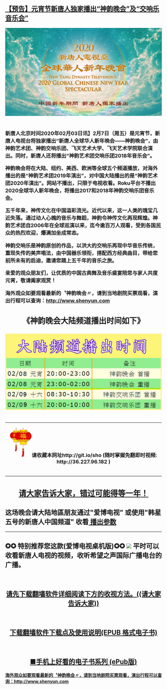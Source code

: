 
 
 
 <a href="http://jo104.xyrs.bid/sy/ "> <h2>【预告】元宵节新唐人独家播出“神韵晚会”及“交响乐音乐会”</h2></a>
 <div align="center"><a href="http://jo104.xyrs.bid/sy/ "><IMG SRC="https://github.com/j168/j688/blob/master/menu/shenyuan2020.jpg" width=860></a><br></div><br>

<h3>新唐人北京时间2020年02月03日讯】2月7日（周五）是元宵节，新唐人电视台将独家播出“新唐人全球华人新年晚会——神韵晚会”，由神韵艺术团、神韵交响乐团、飞天艺术大学、飞天艺术学院联合演出。同时，新唐人还将播出“神韵艺术团交响乐团2018年音乐会”。
 </p>
神韵晚会将在大陆、纽约、美西、欧洲等全球五个频道播放，对海外播出的是“神韵艺术团2019年演出”，对中国大陆播出的是“神韵艺术团2020年演出”。网站不播出，只限于电视收看。Roku平台不播出2020全球华人新年晚会，将播出2017和2018年神韵交响乐团音乐会。</p>

五千年来，神传文化在中国溢彩流光。近代以来，这一人类的瑰宝几近失落。通过动人心魄的音乐与舞蹈，神韵令神传文化再现辉煌。神韵艺术团自2006年在全球巡演以来，迄今逾百万人观看，受到各国民众的热烈欢迎，爆满加坐成常态。</p>

神韵交响乐是神韵原创的作品，以洪大的交响乐再现中华音乐传统，重现失传的美声唱法，由中国器乐领衔，搭配西方经典曲目，带给您前所未有的启迪，邀请您踏上五千年的音乐之旅。</p>

亲爱的观众朋友们，让优质的中国古典舞及音乐盛宴陪您与家人共度元宵，敬请阖家观赏！

海外观众如要观看最新的〝神韵晚会〃，请到当地剧院买票观看，演出行程可以查询：http://www.shenyun.com</p>

<div align="center"><h2>《神韵晚会大陆频道播出时间如下》<p></h2></div>
<div align="center"><IMG SRC="https://github.com/j168/j688/blob/master/menu/2020-207Lantern%20Festival.jpg" width=700></a><br></div><br><hr>
<div align="center"><IMG SRC="https://github.com/gofun72/telove/blob/master/img/2019-12-20_111019.jpg" width=70>请收藏本网址http://git.io/sho  (随时掌握免翻即时视频: http://36.227.96.182 ) </a><br></div><br><hr>


<div align="center"><h2><a href="http://tel0105.xyrs.bid/mp4/news668/2020/01/sy8.mp4">请大家告诉大家，错过可能得等一年！</h2></P></a></div>
 
 
  <td><h2>这场晚会请大陆地區朋友通过"爱博电视" 或使用"韩星五号的新唐人中国频道" 收看<a href="https://github.com/j168/j688/blob/master/Yun-1.md"> 播出参数</a> </h2></td><hr>
  
   <h2>✪✪ 特别推荐您这款(爱博电视桌机版)✪✪ 
 <a href="https://github.com/j168/j688/blob/master/fq/Green_iPPOTV_n.exe?raw=true"><img src="https://github.com/j168/j688/blob/master/menu/ip.jpg" width="80"></a> 平时可以收看新唐人电视的视频，收听希望之声国际广播电台的广播。</h2></a><br/>
 
 
 <div align="center">
<h2><a href="https://github.com/j168/j688/blob/master/sof.md">请先下载翻墙软件详细阅读下方的收视方法。((请大家告诉大家))</h2></a></div><br>
 
 
 [<div align="center"><h2>下载翻墙软件下载点及使用说明(EPUB 格式电子书)</h2></div>](https://github.com/j168/j688/blob/master/ebook/epub/fangqian%20(2).epub?raw=true)
 
 <br/>
 <h2 a align="center"><a href="https://github.com/j168/j688/blob/master/Epub.md">■手机上好看的电子书系列 (ePub版)</h2>

 
 <h4><a href="http://www.shenyun.com">海外观众如要观看最新的〝神韵晚会〃，请到当地剧院买票观看，演出行程可以查询：http://www.shenyun.com</a></h4>
 
 
 
 
 

 

 
 
 
 
 
 
 
 
 
 
 
 

